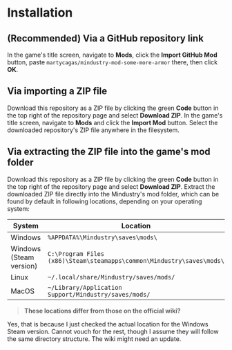# Installation

## (Recommended) Via a GitHub repository link

In the game's title screen, navigate to **Mods**, click the **Import GitHub Mod** button, paste `martycagas/mindustry-mod-some-more-armor` there, then click **OK**.

## Via importing a ZIP file

Download this repository as a ZIP file by clicking the green **Code** button in the top right of the repository page and select **Download ZIP**. In the game's title screen, navigate to **Mods** and click the **Import Mod** button. Select the downloaded repository's ZIP file anywhere in the filesystem.

## Via extracting the ZIP file into the game's mod folder

Download this repository as a ZIP file by clicking the green **Code** button in the top right of the repository page and select **Download ZIP**. Extract the downloaded ZIP file directly into the Mindustry's mod folder, which can be found by default in following locations, depending on your operating system:

| System                  | Location                                                              |
| ----------------------- | --------------------------------------------------------------------- |
| Windows                 | `%APPDATA%\Mindustry\saves\mods\`                                     |
| Windows (Steam version) | `C:\Program Files (x86)\Steam\steamapps\common\Mindustry\saves\mods\` |
| Linux                   | `~/.local/share/Mindustry/saves/mods/`                                |
| MacOS                   | `~/Library/Application Support/Mindustry/saves/mods/`                 |

> **These locations differ from those on the official wiki?**

Yes, that is because I just checked the actual location for the Windows Steam version. Cannot vouch for the rest, though I assume they will follow the same directory structure. The wiki might need an update.

